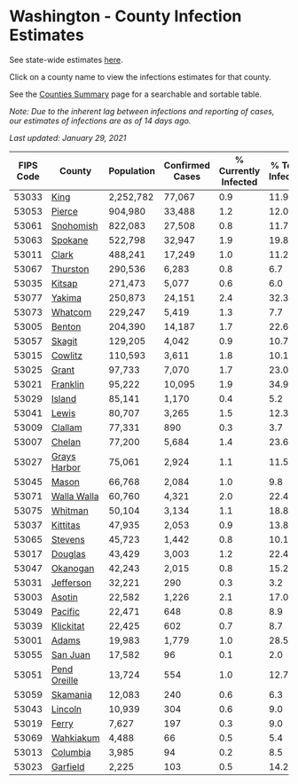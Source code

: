 # Washington - County Infection Estimates

See state-wide estimates [here](/infections/us-wa).

Click on a county name to view the infections estimates for that county.

See the [Counties Summary](/infections/summary-counties) page for a searchable and sortable table.

*Note: Due to the inherent lag between infections and reporting of cases, our estimates of infections are as of 14 days ago.*

*Last updated: January 29, 2021*

|   FIPS Code |                       County |   Population |   Confirmed Cases |   % Currently Infected |   % Total Infected |
|-------------|------------------------------|--------------|-------------------|------------------------|--------------------|
|       53033 |                 [King](king) |    2,252,782 |            77,067 |                    0.9 |               11.9 |
|       53053 |             [Pierce](pierce) |      904,980 |            33,488 |                    1.2 |               12.0 |
|       53061 |       [Snohomish](snohomish) |      822,083 |            27,508 |                    0.8 |               11.7 |
|       53063 |           [Spokane](spokane) |      522,798 |            32,947 |                    1.9 |               19.8 |
|       53011 |               [Clark](clark) |      488,241 |            17,249 |                    1.0 |               11.2 |
|       53067 |         [Thurston](thurston) |      290,536 |             6,283 |                    0.8 |                6.7 |
|       53035 |             [Kitsap](kitsap) |      271,473 |             5,077 |                    0.6 |                6.0 |
|       53077 |             [Yakima](yakima) |      250,873 |            24,151 |                    2.4 |               32.3 |
|       53073 |           [Whatcom](whatcom) |      229,247 |             5,419 |                    1.3 |                7.7 |
|       53005 |             [Benton](benton) |      204,390 |            14,187 |                    1.7 |               22.6 |
|       53057 |             [Skagit](skagit) |      129,205 |             4,042 |                    0.9 |               10.7 |
|       53015 |           [Cowlitz](cowlitz) |      110,593 |             3,611 |                    1.8 |               10.1 |
|       53025 |               [Grant](grant) |       97,733 |             7,070 |                    1.7 |               23.0 |
|       53021 |         [Franklin](franklin) |       95,222 |            10,095 |                    1.9 |               34.9 |
|       53029 |             [Island](island) |       85,141 |             1,170 |                    0.4 |                5.2 |
|       53041 |               [Lewis](lewis) |       80,707 |             3,265 |                    1.5 |               12.3 |
|       53009 |           [Clallam](clallam) |       77,331 |               890 |                    0.3 |                3.7 |
|       53007 |             [Chelan](chelan) |       77,200 |             5,684 |                    1.4 |               23.6 |
|       53027 | [Grays Harbor](grays-harbor) |       75,061 |             2,924 |                    1.1 |               11.5 |
|       53045 |               [Mason](mason) |       66,768 |             2,084 |                    1.0 |                9.8 |
|       53071 |   [Walla Walla](walla-walla) |       60,760 |             4,321 |                    2.0 |               22.4 |
|       53075 |           [Whitman](whitman) |       50,104 |             3,134 |                    1.1 |               18.8 |
|       53037 |         [Kittitas](kittitas) |       47,935 |             2,053 |                    0.9 |               13.8 |
|       53065 |           [Stevens](stevens) |       45,723 |             1,442 |                    0.8 |               10.1 |
|       53017 |           [Douglas](douglas) |       43,429 |             3,003 |                    1.2 |               22.4 |
|       53047 |         [Okanogan](okanogan) |       42,243 |             2,015 |                    0.8 |               15.2 |
|       53031 |       [Jefferson](jefferson) |       32,221 |               290 |                    0.3 |                3.2 |
|       53003 |             [Asotin](asotin) |       22,582 |             1,226 |                    2.1 |               17.0 |
|       53049 |           [Pacific](pacific) |       22,471 |               648 |                    0.8 |                8.9 |
|       53039 |       [Klickitat](klickitat) |       22,425 |               602 |                    0.7 |                8.7 |
|       53001 |               [Adams](adams) |       19,983 |             1,779 |                    1.0 |               28.5 |
|       53055 |         [San Juan](san-juan) |       17,582 |                96 |                    0.1 |                2.0 |
|       53051 | [Pend Oreille](pend-oreille) |       13,724 |               554 |                    1.0 |               12.7 |
|       53059 |         [Skamania](skamania) |       12,083 |               240 |                    0.6 |                6.3 |
|       53043 |           [Lincoln](lincoln) |       10,939 |               304 |                    0.6 |                9.0 |
|       53019 |               [Ferry](ferry) |        7,627 |               197 |                    0.3 |                9.0 |
|       53069 |       [Wahkiakum](wahkiakum) |        4,488 |                66 |                    0.5 |                5.4 |
|       53013 |         [Columbia](columbia) |        3,985 |                94 |                    0.2 |                8.5 |
|       53023 |         [Garfield](garfield) |        2,225 |               103 |                    0.5 |               14.2 |